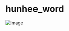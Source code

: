 # hunhee_word
![image](https://github.com/hunhee92/hunhee_word/assets/159861490/b1e80015-ec38-4217-bbb9-0e7c65611e28)
